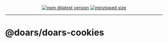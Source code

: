 <div align="center">

[![npm @latest version](https://img.shields.io/npm/v/@doars/doars-cookies.svg?label=Version&style=flat-square&maxAge=86400)](https://www.npmjs.com/package/@doars/doars-cookies)
[![minzipped size](https://img.shields.io/bundlephobia/minzip/@doars/doars-cookies?label=Size&style=flat-square&maxAge=86400)](https://www.npmjs.com/package/@doars/doars-cookies)

</div>

<hr/>

# @doars/doars-cookies
